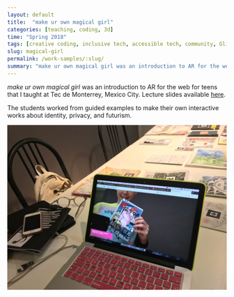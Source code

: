 ```yaml
---
layout: default
title:  "make ur own magical girl"
categories: [teaching, coding, 3d]
time: "Spring 2018"
tags: [creative coding, inclusive tech, accessible tech, community, Glitch.io, AR.js, surveillance, privacy rights]
slug: magical-girl
permalink: /work-samples/:slug/
summary: "make ur own magical girl was an introduction to AR for the web for teens that I taught at Tec de Monterrey, Mexico City."
---
```


*make ur own magical girl* was an introduction to AR for the web for teens that I taught at Tec de Monterrey, Mexico City. Lecture slides available [here](https://slides.com/marthahipley/ar-intro/fullscreen).

The students worked from guided examples to make their own interactive works about identity, privacy, and futurism. 

<div class="device border-frame"><a href="#" data-featherlight="/assets/images/posts/magical-students.jpg"><img src="/assets/images/posts/magical-students.jpg" alt="Student projects from the workshop." title="Student projects from the workshop." class="device-interior"></a></div>

